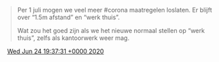 > Per 1 juli mogen we veel meer \#corona maatregelen loslaten\. Er blijft over “1\.5m afstand” en “werk thuis”\.   
>   
> Wat zou het goed zijn als we het nieuwe normaal stellen op “werk thuis”, zelfs als kantoorwerk weer mag\.

<img src="../../media/tweet.ico" width="12" /> [Wed Jun 24 19:37:31 +0000 2020](https://twitter.com/DromerDenker/status/1275875721634816000)